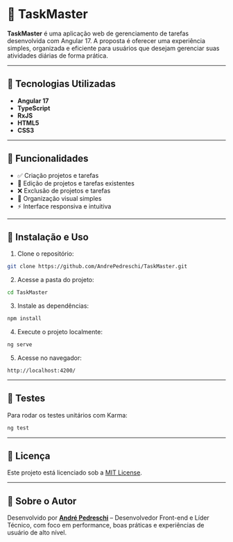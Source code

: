 
# 🧠 TaskMaster

**TaskMaster** é uma aplicação web de gerenciamento de tarefas desenvolvida com Angular 17. A proposta é oferecer uma experiência simples, organizada e eficiente para usuários que desejam gerenciar suas atividades diárias de forma prática.

---

## 🚀 Tecnologias Utilizadas

- **Angular 17**
- **TypeScript**
- **RxJS**
- **HTML5**
- **CSS3**

---

## 📸 Funcionalidades

- ✅ Criação projetos e tarefas
- 📝 Edição de projetos e tarefas existentes
- ❌ Exclusão de projetos e tarefas
- 📂 Organização visual simples
- ⚡ Interface responsiva e intuitiva

---

## 🧪 Instalação e Uso

1. Clone o repositório:

```bash
git clone https://github.com/AndrePedreschi/TaskMaster.git
```

2. Acesse a pasta do projeto:

```bash
cd TaskMaster
```

3. Instale as dependências:

```bash
npm install
```

4. Execute o projeto localmente:

```bash
ng serve
```

5. Acesse no navegador:

```
http://localhost:4200/
```

---

## 🧪 Testes

Para rodar os testes unitários com Karma:

```bash
ng test
```

---

## 📄 Licença

Este projeto está licenciado sob a [MIT License](LICENSE).

---

## 🙋 Sobre o Autor

Desenvolvido por **[André Pedreschi](https://github.com/AndrePedreschi)** – Desenvolvedor Front-end e Líder Técnico, com foco em performance, boas práticas e experiências de usuário de alto nível.
